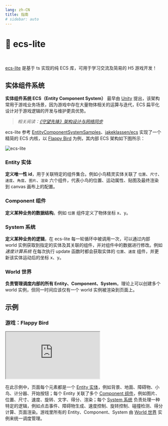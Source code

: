 ```yaml
---
lang: zh-CN
title: 指南
# sidebar: auto
---
```


# 🚀 ecs-lite

<img :src="$withBase('/assets/ecs-lite/gzip.svg')" />&nbsp;<img :src="$withBase('/assets/ecs-lite/coverage.svg')" />

[ecs-lite](https://gitee.com/aodazhang/ecs-lite) 是基于 ts 实现的纯 ECS 库，可用于学习交流及简易的 H5 游戏开发！

## 实体组件系统

**实体组件系统 ECS（Entity Component System）** 最早由 [Unity](https://docs.unity3d.com/Packages/com.unity.entities@0.1/manual/index.html) 提出，该架构常用于游戏业务场景，因为游戏中存在大量物体相关的运算与迭代，ECS 扁平化设计对于游戏逻辑的开发与维护更具优势。

> _相关阅读：[《守望先锋》架构设计与网络同步](https://juejin.cn/post/6844903635864780813)_

ecs-lite 参考 [EntityComponentSystemSamples](https://github.com/Unity-Technologies/EntityComponentSystemSamples)、[jakeklassen/ecs](https://github.com/jakeklassen/ecs) 实现了一个精简的 ECS 内核，以 [Flappy Bird](/ecs-lite/#游戏-flappy-bird) 为例，其内部 ECS 架构如下图所示：

![ecs-lite](https://aodazhang.oss-cn-shanghai.aliyuncs.com/img/ecs-lite.png)

### Entity 实体

**定义唯一性 id**，用于关联特定的组件集合。例如小鸟精灵实体关联了 `位置`、`尺寸`、`速度`、`角度`、`图片`、`渲染` 六个组件，代表小鸟的位置、运动属性、贴图及最终渲染到 canvas 画布上的配置。

### Component 组件

**定义某种业务的数据结构**。例如 `位置` 组件定义了物体坐标 x、y。

### System 系统

**定义某种业务的逻辑**，在 ecs-lite 每一轮循环中被调用一次，可以通过内部 world 实例获取到指定的实体及其关联的组件，并对组件中的数据进行修改。例如 _速度计算系统_ 在每次执行 update 函数时都会获取实体的 `位置`、`速度` 组件，并更新该实体运动后的坐标 x、y。

### World 世界

**负责管理调度内部的所有 Entity、Component、System**。理论上可以创建多个 world 实例，但同一时间应该仅有一个 world 实例被渲染到页面上。

## 示例

### 游戏：Flappy Bird

<div class="flappy-bird">
  <iframe src="https://project.aodazhang.com/ecs-lite"></iframe>
</div>

在此示例中，页面每个元素都是一个 [Entity 实体](/ecs-lite/#entity-实体)，例如背景、地面、障碍物、小鸟、计分器、开始按钮；每个 Entity 关联了多个 [Component 组件](/ecs-lite/#component-组件)，例如图片、位置、尺寸、速度、旋转、文字、得分、渲染；每个 [System 系统](/ecs-lite/#system-系统) 负责处理一种特定的逻辑，例如点击事件、障碍物生成、速度控制、旋转控制、碰撞检测、得分计算、页面渲染。游戏里所有的 Entity、Component、System 由 [World 世界](/ecs-lite/#world-世界) 实例来统一调度管理。
